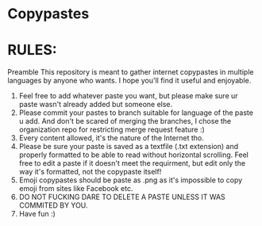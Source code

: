 # Copypastes
# RULES:
Preamble
This repository is meant to gather internet copypastes in multiple languages by anyone who wants.
I hope you'll find it useful and enjoyable.
1. Feel free to add whatever paste you want, but please make sure ur paste wasn't already added but someone else.
2. Please commit your pastes to branch suitable for language of the paste u add. And don't be scared of merging the branches, I chose the organization repo for restricting merge request feature :)
3. Every content allowed, it's the nature of the Internet tho.
4. Please be sure your paste is saved as a textfile (.txt extension) and properly formatted to be able to read without horizontal scrolling. Feel free to edit a paste if it doesn't meet the requirment, but edit only the way it's formatted, not the copypaste itself!
5. Emoji copypastes should be paste as .png as it's impossible to copy emoji from sites like Facebook etc.
6. DO NOT FUCKING DARE TO DELETE A PASTE UNLESS IT WAS COMMITED BY YOU.
7. Have fun :)
